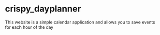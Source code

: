 # crispy_dayplanner
This website is a simple calendar application and allows you to save events for each hour of the day
